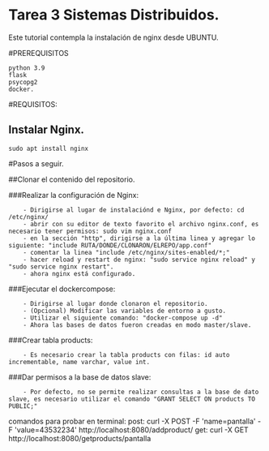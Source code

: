 # Tarea 3 Sistemas Distribuidos.

Este tutorial contempla la instalación de nginx desde UBUNTU.

#PREREQUISITOS
```
python 3.9
flask
psycopg2
docker.
```
#REQUISITOS: 
## Instalar Nginx.
```
sudo apt install nginx
```

#Pasos a seguir.

##Clonar el contenido del repositorio.

###Realizar la configuración de Nginx: 
```
    - Dirigirse al lugar de instalaciónd e Nginx, por defecto: cd /etc/nginx/
    - abrir con su editor de texto favorito el archivo nginx.conf, es necesario tener permisos: sudo vim nginx.conf
    - en la sección "http", dirigirse a la última linea y agregar lo siguiente: "include RUTA/DONDE/CLONARON/ELREPO/app.conf"
    - comentar la linea "include /etc/nginx/sites-enabled/*;"
    - hacer reload y restart de nginx: "sudo service nginx reload" y "sudo service nginx restart".
    - ahora nginx está configurado.
```
###Ejecutar el dockercompose:
```
    - Dirigirse al lugar donde clonaron el repositorio.
    - (Opcional) Modificar las variables de entorno a gusto.
    - Utilizar el siguiente comando: "docker-compose up -d"
    - Ahora las bases de datos fueron creadas en modo master/slave.
```
###Crear tabla products:
```
    - Es necesario crear la tabla products con filas: id auto incrementable, name varchar, value int.
```
###Dar permisos a la base de datos slave:
```
    - Por defecto, no se permite realizar consultas a la base de dato slave, es necesario utilizar el comando "GRANT SELECT ON products TO PUBLIC;"
 ```
 comandos para probar en terminal:
    post: curl -X POST -F 'name=pantalla' -F 'value=43532234' http://localhost:8080/addproduct/
    get: curl -X GET http://localhost:8080/getproducts/pantalla

  
